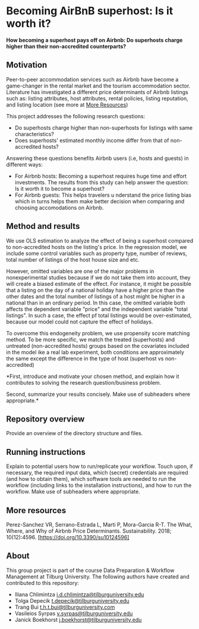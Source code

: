 # Becoming AirBnB superhost: Is it worth it? 

__How becoming a superhost pays off on Airbnb: Do superhosts charge higher than their non-accredited counterparts?__

## Motivation

Peer-to-peer accommodation services such as Airbnb have become a game-changer in the rental market and the tourism accommodation sector. Literature has investigated a different price determinants of Airbnb listings such as: listing attributes, host attributes, rental policies, listing reputation, and listing location (see more at [More Resources](##more-resources))

This project addresses the following research questions: 
+ Do superhosts charge higher than non-superhosts for listings with same characteristics? 
+ Does superhosts' estimated monthly income differ from that of non-accredited hosts? 

Answering these questions benefits Airbnb users (i.e, hosts and guests) in different ways:
+ For Airbnb hosts: Becoming a superhost requires huge time and effort investments. The results from this study can help answer the question: Is it worth it to become a superhost? 
+ For Airbnb guests: This helps travelers u nderstand the price listing bias which in turns helps them make better decision when comparing and choosing accomodations on Airbnb.  

## Method and results

We use OLS estimation to analyze the effect of being a superhost compared to non-accredited hosts on the listing's price. In the regression model, we include some control variables such as property type, number of reviews, total number of listings of the host house size and etc.

However, omitted variables are one of the major problems in nonexperimental studies because if we do not take them into account, they will create a biased estimate of the effect. For instance, it might be possible that a listing on the day of a national holiday have a higher price than the other dates and the total number of listings of a host might be higher in a national than in an ordinary period. In this case, the omitted variable both affects the dependent variable "price" and the independent variable "total listings". In such a case, the effect pf total listings would be over-estimated, because our model could not capture the effect of holidays. 

To overcome this endogeneity problem, we use propensity score matching method. To be more specific, we match the treated (superhosts) and untreated (non-accredited hosts) groups based on the covariates included in the model ike a real lab experiment, both conditions are approximately the same except the difference in the type of host (superhost vs non-accredited)

*First, introduce and motivate your chosen method, and explain how it contributes to solving the research question/business problem.

Second, summarize your results concisely. Make use of subheaders where appropriate.*

## Repository overview

Provide an overview of the directory structure and files.

## Running instructions

Explain to potential users how to run/replicate your workflow. Touch upon, if necessary, the required input data, which (secret) credentials are required (and how to obtain them), which software tools are needed to run the workflow (including links to the installation instructions), and how to run the workflow. Make use of subheaders where appropriate.

## More resources

Perez-Sanchez VR, Serrano-Estrada L, Marti P, Mora-Garcia R-T. The What, Where, and Why of Airbnb Price Determinants. Sustainability. 2018; 10(12):4596. [https://doi.org/10.3390/su10124596]

## About

This group project is part of the course Data Preparation & Workflow Management at Tilburg University. The following authors have created and contributed to this repository:
+ Iliana Chlimintza <i.d.chlimintza@tilburguniversity.edu>
+ Tolga Depecik <t.depecik@tilburguniversity.edu>
+ Trang Bui <t.h.t.bui@tilburguniversity.com> 
+ Vasileios Syrpas <v.syrpas@tilburguniversity.edu>
+ Janick Boekhorst <j.boekhorst@tilburguniversity.edu>


